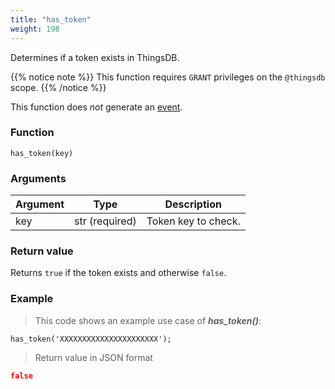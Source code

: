 ```yaml
---
title: "has_token"
weight: 198
---
```


Determines if a token exists in ThingsDB.

{{% notice note %}}
This function requires `GRANT` privileges on the `@thingsdb` scope.
{{% /notice %}}

This function does *not* generate an [event](../../overview/events).

### Function

`has_token(key)`

### Arguments

Argument | Type | Description
-------- | ---- | -----------
key | str (required) | Token key to check.

### Return value

Returns `true` if the token exists and otherwise `false`.

### Example

> This code shows an example use case of ***has_token()***:

```thingsdb,json_response,@t
has_token('XXXXXXXXXXXXXXXXXXXXXX');
```

> Return value in JSON format

```json
false
```
